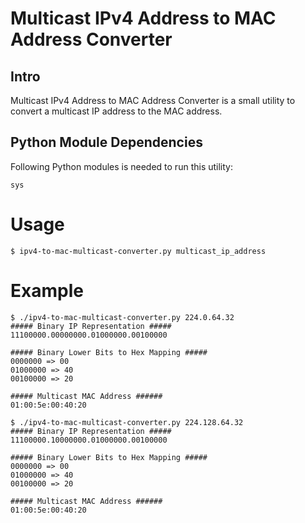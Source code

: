 # Multicast IPv4 Address to MAC Address Converter

## Intro

Multicast IPv4 Address to MAC Address Converter is a small utility to convert a multicast IP address to the MAC address.

## Python Module Dependencies

Following Python modules is needed to run this utility:

```
sys
```

# Usage

```
$ ipv4-to-mac-multicast-converter.py multicast_ip_address
```

# Example

```
$ ./ipv4-to-mac-multicast-converter.py 224.0.64.32
##### Binary IP Representation #####
11100000.00000000.01000000.00100000

##### Binary Lower Bits to Hex Mapping #####
0000000 => 00
01000000 => 40
00100000 => 20

##### Multicast MAC Address ######
01:00:5e:00:40:20

$ ./ipv4-to-mac-multicast-converter.py 224.128.64.32
##### Binary IP Representation #####
11100000.10000000.01000000.00100000

##### Binary Lower Bits to Hex Mapping #####
0000000 => 00
01000000 => 40
00100000 => 20

##### Multicast MAC Address ######
01:00:5e:00:40:20

```
